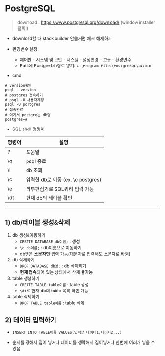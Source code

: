 # PostgreSQL

> download : https://www.postgresql.org/download/ (window installer 클릭!)

* download할 때 stack builder 안쓸거면 체크 해제하기
* 환경변수 설정
  * 제어판 - 시스템 및 보안 - 시스템 - 설정변경 - 고급 - 환경변수
  * Path에 Postgre bin경로 넣기: `C:\Program Files\PostgreSQL\14\bin`

* cmd

```shell
# version확인
psql --version
# postgres 접속하기
# psql -U 사용자계정
psql -U postgres
# 접속완료
# 여기서 postgre는 db명
postgres=#
```

* SQL shell 명령어

| 명령어 | 설명                               |
| ------ | ---------------------------------- |
| \?     | 도움말                             |
| \q     | psql 종료                          |
| \l     | db 조회                            |
| \c     | 입력한 db로 이동 (ex. \c postgres) |
| \e     | 외부편집기로 SQL쿼리 입력 가능     |
| \dt    | 현재 db의 테이블 확인              |

---

## 1) db/테이블 생성&삭제

1. db 생성&이동하기
   * `CREATE DATABASE db이름;` : 생성
   * `\c db이름;` : db이름으로 이동하기
   * db명은 **소문자만** 입력 가능(대문자로 입력해도 소문자로 바뀜)
2. db 삭제하기
   * `DROP DATABASE db명;` : db 삭제하기
   * **현재 접속**되어 있는 상태에서 삭제 **불가능**
3. table 생성하기
   * `CREATE TABLE table이름` : table 생성
   * `\dt`로 현재 db의 table 목록 확인 가능
4. table 삭제하기
   * `DROP TABLE table이름` : table 삭제



## 2) 데이터 입력하기

* `INSERT INTO TABLE이름 VALUES(입력할 데이터1,데이터2,,,)`

* 순서를 정해서 집어 넣거나 데이터를 생략해서 집어넣거나 한번에 여러개 넣을 수 있음
